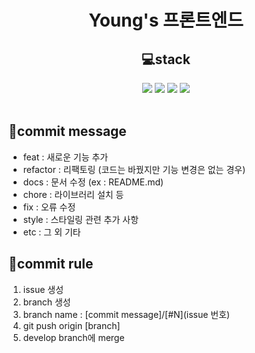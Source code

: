 <h1 align="center">Young's 프론트엔드</h1>

<h2 align="center">💻stack</h2>  
<div align="center">
<img src="https://img.shields.io/badge/html-E34F26?style=for-the-badge&logo=html5&logoColor=white">
<img src="https://img.shields.io/badge/css-1572B6?style=for-the-badge&logo=css3&logoColor=white"> <img src="https://img.shields.io/badge/javascript-F7DF1E?style=for-the-badge&logo=javascript&logoColor=black"> <img src="https://img.shields.io/badge/react-61DAFB?style=for-the-badge&logo=react&logoColor=black"> 
</div>

<br/>

<h2>📃commit message</h2> 
 
- feat : 새로운 기능 추가  
- refactor : 리팩토링 (코드는 바꿨지만 기능 변경은 없는 경우) 
- docs : 문서 수정 (ex : README.md)
- chore : 라이브러리 설치 등
- fix : 오류 수정
- style : 스타일링 관련 추가 사항
- etc : 그 외 기타 
  
<h2>🔧commit rule</h2> 
 
1. issue 생성 
2. branch 생성
3. branch name : [commit message]/[#N](issue 번호)
4. git push origin [branch] 
5. develop branch에 merge
